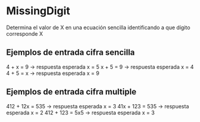 # MissingDigit
Determina el valor de X en una ecuación sencilla identificando a que dígito corresponde X

## Ejemplos de entrada cifra sencilla
4 + x = 9 -> respuesta esperada x = 5
x + 5 = 9 -> respuesta esperada x = 4
4 + 5 = x -> respuesta esperada x = 9

## Ejemplos de entrada cifra multiple
412 + 12x = 535 -> respuesta esperada x = 3
41x + 123 = 535 -> respuesta esperada x = 2
412 + 123 = 5x5 -> respuesta esperada x = 3